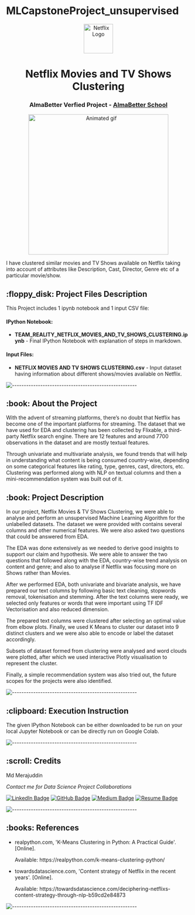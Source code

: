# MLCapstoneProject_unsupervised

<p align="center"> 
  <img src="img/download.png" alt="Netflix Logo" width="80px" height="80px">
</p>
<h1 align="center"> Netflix Movies and TV Shows Clustering </h1>
<h3 align="center"> AlmaBetter Verfied Project - <a href="https://www.almabetter.com/"> AlmaBetter School </a> </h5>

<p align="center"> 
<img src="gif/netflix-netflix-logo.gif" alt="Animated gif" height="382px">
</p>

<p>I have clustered similar movies and TV Shows available on Netflix taking into account of attributes like Description, Cast, Director, Genre etc of a particular movie/show.</p>

<h2> :floppy_disk: Project Files Description</h2>

<p>This Project includes 1 ipynb notebook and 1 input CSV file:</p>
<h4>IPython Notebook:</h4>
<ul>
  <li><b>TEAM_REALITY_NETFLIX_MOVIES_AND_TV_SHOWS_CLUSTERING.ipynb</b> - Final IPython Notebook with explanation of steps in markdown.</li>
  
</ul>

<h4>Input Files:</h4>
<ul>
  <li><b>NETFLIX MOVIES AND TV SHOWS CLUSTERING.csv</b> - Input dataset having information about different shows/movies available on Netflix.</li>
  
</ul>



![-----------------------------------------------------](https://raw.githubusercontent.com/andreasbm/readme/master/assets/lines/rainbow.png)

<h2> :book: About the Project</h2>

<p>With the advent of streaming platforms, there’s no doubt that Netflix has become one of the important platforms for streaming. The dataset that we have used for EDA and clustering has been collected by Flixable, a third-party Netflix search engine. There are 12 features and around 7700 observations in the dataset and are mostly textual features.

Through univariate and multivariate analysis, we found trends that will help in understanding what content is being consumed country-wise, depending on some categorical features like rating, type, genres, cast, directors, etc. Clustering was performed along with NLP on textual columns and then a mini-recommendation system was built out of it.
</p>

<h2> :book: Project Description</h2>

<p>In our project, Netflix Movies & TV Shows Clustering, we were able to analyse and perform an unsupervised Machine Learning Algorithm for the unlabelled datasets. The dataset we were provided with contains several columns and other numerical features. We were also asked two questions that could be answered from EDA.


The EDA was done extensively as we needed to derive good insights to support our claim and hypothesis. We were able to answer the two questions that followed along with the EDA, country-wise trend analysis on content and genre; and also to analyse if Netflix was focusing more on Shows rather than Movies.


After we performed EDA, both univariate and bivariate analysis, we have prepared our text columns by following basic text cleaning, stopwords removal, tokenisation and stemming. After the text columns were ready, we selected only features or words that were important using TF IDF Vectorisation and also reduced dimension. 


The prepared text columns were clustered after selecting an optimal value from elbow plots. Finally, we used K Means to cluster our dataset into 9 distinct clusters and we were also able to encode or label the dataset accordingly.

Subsets of dataset formed from clustering were analysed and word clouds were plotted, after which we used interactive Plotly visualisation to represent the cluster. 

Finally, a simple recommendation system was also tried out, the future scopes for the projects were also identified. 

</p>

![-----------------------------------------------------](https://raw.githubusercontent.com/andreasbm/readme/master/assets/lines/rainbow.png)

<h2> :clipboard: Execution Instruction</h2>

<p>The given IPython Notebook can be either downloaded to be run on your local Jupyter Notebook or can be directly run on Google Colab.</p>


![-----------------------------------------------------](https://raw.githubusercontent.com/andreasbm/readme/master/assets/lines/rainbow.png)

<!-- CREDITS -->
<h2 id="credits"> :scroll: Credits</h2>

 Md Merajuddin

<p> <i> Contact me for Data Science Project Collaborations</i></p>


[![LinkedIn Badge](https://img.shields.io/badge/LinkedIn-0077B5?style=for-the-badge&logo=linkedin&logoColor=white)](https://www.linkedin.com/in/nadeeha-salam/)
[![GitHub Badge](https://img.shields.io/badge/GitHub-100000?style=for-the-badge&logo=github&logoColor=white)](https://github.com/nadeeha/)
[![Medium Badge](https://img.shields.io/badge/Medium-1DA1F2?style=for-the-badge&logo=medium&logoColor=white)](https://nadeehasalam.medium.com/)
[![Resume Badge](https://img.shields.io/badge/resume-0077B5?style=for-the-badge&logo=resume&logoColor=white)](https://drive.google.com/file/d/1r4EeJQC1L90OQMseyxWXhBiRyYT7Sdfb/view?usp=sharing)


![-----------------------------------------------------](https://raw.githubusercontent.com/andreasbm/readme/master/assets/lines/rainbow.png)
<h2> :books: References</h2>
<ul>
  <li><p>realpython.com, 'K-Means Clustering in Python: A Practical Guide'. [Online].</p>
      <p>Available: https://realpython.com/k-means-clustering-python/</p>
  </li>
  <li><p>towardsdatascience.com, 'Content strategy of Netflix in the recent years'. [Online].</p>
      <p>Available: https://towardsdatascience.com/deciphering-netflixs-content-strategy-through-nlp-b59cd2e84873</p>
  </li>
  
</ul>

![-----------------------------------------------------](https://raw.githubusercontent.com/andreasbm/readme/master/assets/lines/rainbow.png)
